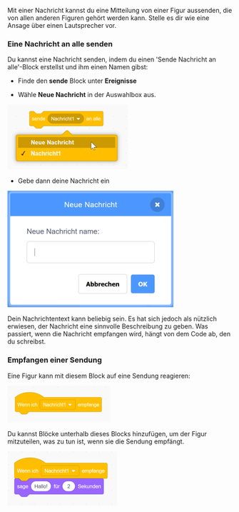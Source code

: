 Mit einer Nachricht kannst du eine Mitteilung von einer Figur aussenden, die von allen anderen Figuren gehört werden kann. Stelle es dir wie eine Ansage über einen Lautsprecher vor.

### Eine Nachricht an alle senden

Du kannst eine Nachricht senden, indem du einen 'Sende Nachricht an alle'-Block erstellst und ihm einen Namen gibst:

+ Finde den **sende** Block unter **Ereignisse**

+ Wähle **Neue Nachricht** in der Auswahlbox aus.

![Auswahlbox des Senden Blocks](images/broadcast-block.png)

+ Gebe dann deine Nachricht ein

![Create a broadcast](images/new-broadcast.png)

Dein Nachrichtentext kann beliebig sein. Es hat sich jedoch als nützlich erwiesen, der Nachricht eine sinnvolle Beschreibung zu geben. Was passiert, wenn die Nachricht empfangen wird, hängt von dem Code ab, den du schreibst.

### Empfangen einer Sendung

Eine Figur kann mit diesem Block auf eine Sendung reagieren:

![Empfangen einer Sendung](images/receive-a-broadcast.png)

Du kannst Blöcke unterhalb dieses Blocks hinzufügen, um der Figur mitzuteilen, was zu tun ist, wenn sie die Sendung empfängt.

![Receive example](images/receive-example.png)